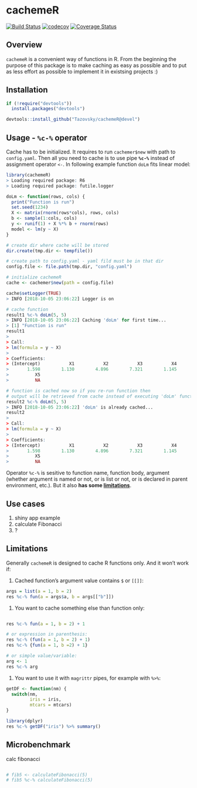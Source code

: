 cachemeR
========

[![Build
Status](https://travis-ci.org/Tazovsky/cachemeR.svg?branch=devel)](https://travis-ci.org/Tazovsky/cachemeR)
[![codecov](https://codecov.io/gh/Tazovsky/cachemeR/branch/devel/graph/badge.svg)](https://codecov.io/gh/Tazovsky/cachemeR)
[![Coverage
Status](https://coveralls.io/repos/github/Tazovsky/cachemeR/badge.svg?branch=devel)](https://coveralls.io/github/Tazovsky/cachemeR?branch=devel)

Overview
--------

`cachemeR` is a convenient way of functions in R. From the beginning the
purpose of this package is to make caching as easy as possible and to
put as less effort as possible to implement it in existsing projects :)

Installation
------------

``` r
if (!require("devtools")) 
  install.packages("devtools")

devtools::install_github("Tazovsky/cachemeR@devel")
```

Usage - `%c-%` operator
-----------------------

Cache has to be initialized. It requires to run `cachemer$new` with path
to `config.yaml`. Then all you need to cache is to use pipe **`%c-%`**
instead of assignment operator `<-`. In following example function
`doLm` fits linear model:

``` r
library(cachemeR)
> Loading required package: R6
> Loading required package: futile.logger

doLm <- function(rows, cols) {
  print("Function is run")
  set.seed(1234)
  X <- matrix(rnorm(rows*cols), rows, cols)
  b <- sample(1:cols, cols)
  y <- runif(1) + X %*% b + rnorm(rows)
  model <- lm(y ~ X)
}

# create dir where cache will be stored
dir.create(tmp.dir <- tempfile())

# create path to config.yaml - yaml fild must be in that dir
config.file <- file.path(tmp.dir, "config.yaml")

# initialize cachemeR
cache <- cachemer$new(path = config.file)

cache$setLogger(TRUE)
> INFO [2018-10-05 23:06:22] Logger is on

# cache function
result1 %c-% doLm(5, 5)
> INFO [2018-10-05 23:06:22] Caching 'doLm' for first time...
> [1] "Function is run"
result1
> 
> Call:
> lm(formula = y ~ X)
> 
> Coefficients:
> (Intercept)           X1           X2           X3           X4  
>       1.598        1.130        4.896        7.321        1.145  
>          X5  
>          NA

# function is cached now so if you re-run function then 
# output will be retrieved from cache instead of executing 'doLm' function again
result2 %c-% doLm(5, 5)
> INFO [2018-10-05 23:06:22] 'doLm' is already cached...
result2
> 
> Call:
> lm(formula = y ~ X)
> 
> Coefficients:
> (Intercept)           X1           X2           X3           X4  
>       1.598        1.130        4.896        7.321        1.145  
>          X5  
>          NA
```

Operator `%c-%` is sesitive to function name, function body, argument
(whether argument is named or not, or is list or not, or is declared in
parent environment, etc.). But it also **has some
[limitations](#limitations)**.

Use cases
---------

1.  shiny app example
2.  calculate Fibonacci
3.  ?

Limitations
-----------

Generally `cachemeR` is designed to cache R functions only. And it won’t
work if:

1.  Cached function’s argument value contains `$` or `[[]]`:

``` r
args = list(a = 1, b = 2)
res %c-% fun(a = args$a, b = args[["b"]])
```

1.  You want to cache something else than function only:

``` r

res %c-% fun(a = 1, b = 2) + 1

# or expression in parenthesis:
res %c-% (fun(a = 1, b = 2) + 1)
res %c-% {fun(a = 1, b =2) + 1}

# or simple value/variable:
arg <- 1
res %c-% arg
```

1.  You want to use it with `magrittr` pipes, for example with `%>%`:

``` r
getDF <- function(nm) {
  switch(nm,
         iris = iris,
         mtcars = mtcars)
}

library(dplyr)
res %c-% getDF("iris") %>% summary()
```

Microbenchmark
--------------

calc fibonacci

``` r

# fib5 <- calculateFibonacci(5)
# fib5 %c-% calculateFibonacci(5)
```
